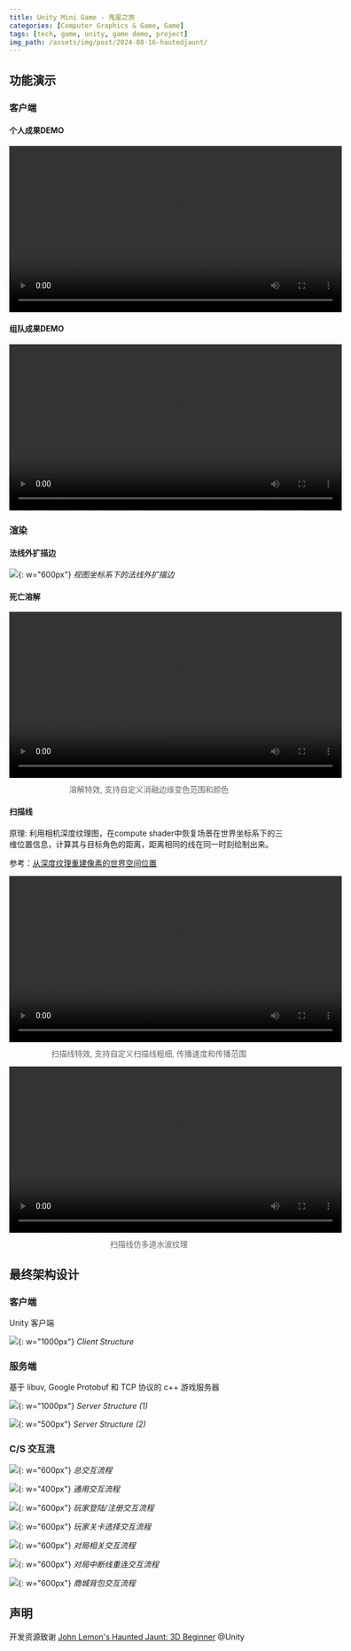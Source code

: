 ```yaml
---
title: Unity Mini Game - 鬼屋之旅
categories: [Computer Graphics & Game, Game]
tags: [tech, game, unity, game demo, project]
img_path: /assets/img/post/2024-08-16-hautedjaunt/
---
```


## 功能演示

### 客户端

#### 个人成果DEMO

<div style="text-align: center;">
    <video style="display: block; margin: 0 auto;" src="../../../assets/img/post/2024-08-16-hautedjaunt/demo-solo.mp4" width="600" controls></video>
    <p style="color: #666; margin-top: 10px; font-size: 14px;"></p>
</div>

#### 组队成果DEMO

<div style="text-align: center;">
    <video style="display: block; margin: 0 auto;" src="../../../assets/img/post/2024-08-16-hautedjaunt/demo-team.mp4" width="600" controls></video>
    <p style="color: #666; margin-top: 10px; font-size: 14px;"></p>
</div>

### 渲染

#### 法线外扩描边

![](outlinershader.png){: w="600px"}
_视图坐标系下的法线外扩描边_

#### 死亡溶解

<div style="text-align: center;">
    <video style="display: block; margin: 0 auto;" src="../../../assets/img/post/2024-08-16-hautedjaunt/dissolveshader.mp4" width="600" controls></video>
    <p style="color: #666; margin-top: 10px; font-size: 14px;">溶解特效, 支持自定义消融边缘变色范围和颜色</p>
</div>

#### 扫描线

原理: 利用相机深度纹理图，在compute shader中恢复场景在世界坐标系下的三维位置信息，计算其与目标角色的距离，距离相同的线在同一时刻绘制出来。

参考：[从深度纹理重建像素的世界空间位置](https://docs.unity3d.com/cn/Packages/com.unity.render-pipelines.universal@12.1/manual/writing-shaders-urp-reconstruct-world-position.html)

<div style="text-align: center;">
    <video style="display: block; margin: 0 auto;" src="../../../assets/img/post/2024-08-16-hautedjaunt/scanner1.mp4" width="600" controls></video>
    <p style="color: #666; margin-top: 10px; font-size: 14px;">扫描线特效, 支持自定义扫描线粗细, 传播速度和传播范围</p>
</div>

<div style="text-align: center;">
    <video style="display: block; margin: 0 auto;" src="../../../assets/img/post/2024-08-16-hautedjaunt/scanner2.mp4" width="600" controls></video>
    <p style="color: #666; margin-top: 10px; font-size: 14px;">扫描线仿多道水波纹理</p>
</div>


## 最终架构设计

### 客户端

Unity 客户端

![](clientstructure.png){: w="1000px"}
_Client Structure_

### 服务端

基于 libuv, Google Protobuf 和 TCP 协议的 c++ 游戏服务器

![](serverstructure1.png){: w="1000px"}
_Server Structure (1)_

![](serverstructure2.png){: w="500px"}
_Server Structure (2)_

### C/S 交互流

![](csinteraction00.png){: w="600px"}
_总交互流程_

![](csinteraction01.png){: w="400px"}
_通用交互流程_

![](csinteraction10.png){: w="600px"}
_玩家登陆/注册交互流程_

![](csinteraction11.png){: w="600px"}
_玩家关卡选择交互流程_

![](csinteraction12.png){: w="600px"}
_对局相关交互流程_

![](csinteraction13.png){: w="600px"}
_对局中断线重连交互流程_

![](csinteraction14.png){: w="600px"}
_商城背包交互流程_


## 声明

开发资源致谢 [John Lemon's Haunted Jaunt: 3D Beginner](https://learn.unity.com/project/john-lemon-s-haunted-jaunt-3d-beginner?uv=2020.3) @Unity 